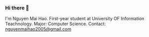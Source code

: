 ### Hi there 👋
I'm Nguyen Mai Hao.
First-year student at University OF Information Teachnology.
Major: Computer Science.
Contact: nguyenmaihao2005@gmail.com
